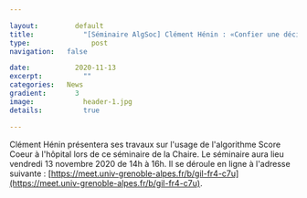 ```yaml
---

layout:		  	default
title:  		  "[Séminaire AlgSoc] Clément Hénin : «Confier une décision vitale à une machine » (13 novembre 2020)"
type:			    post
navigation:   false

date:   	  	2020-11-13
excerpt: 		  ""
categories:   News
gradient: 		3
image: 			  header-1.jpg
details:		  true

---
```


Clément Hénin présentera ses travaux sur l'usage de l'algorithme Score Coeur à l'hôpital lors de ce séminaire de la Chaire.
Le séminaire aura lieu vendredi 13 novembre 2020 de 14h à 16h.
Il se déroule en ligne à l'adresse suivante : [https://meet.univ-grenoble-alpes.fr/b/gil-fr4-c7u](https://meet.univ-grenoble-alpes.fr/b/gil-fr4-c7u).
